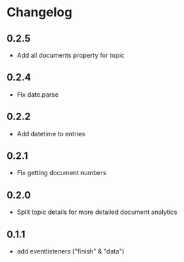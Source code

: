 # Changelog

## 0.2.5

- Add all documents property for topic

## 0.2.4

- Fix date.parse

## 0.2.2

- Add datetime to entries

## 0.2.1

- Fix getting document numbers

## 0.2.0

- Split topic details for more detailed document analytics

## 0.1.1

- add eventlisteners ("finish" & "data")
